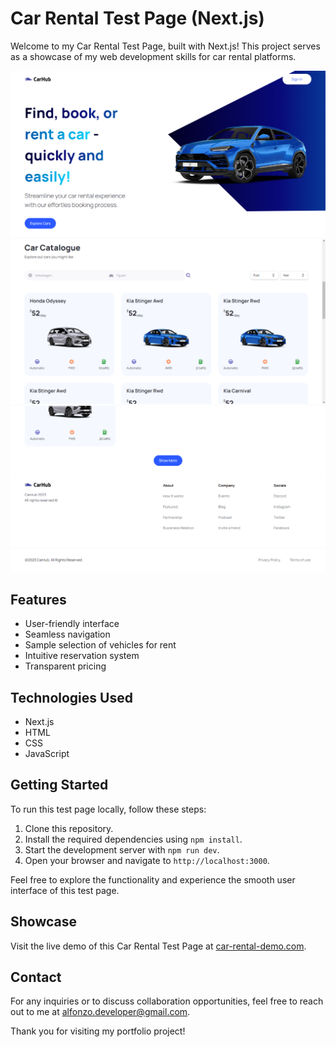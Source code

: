 # Car Rental Test Page (Next.js)

Welcome to my Car Rental Test Page, built with Next.js! This project serves as a showcase of my web development skills for car rental platforms. 

![page hero section](/public/showgit.png)
![car catalogue section](/public/showgit2.png)
![footer section](/public/showgit3.png)

## Features

- User-friendly interface
- Seamless navigation
- Sample selection of vehicles for rent
- Intuitive reservation system
- Transparent pricing

## Technologies Used

- Next.js
- HTML
- CSS
- JavaScript

## Getting Started

To run this test page locally, follow these steps:

1. Clone this repository.
2. Install the required dependencies using `npm install`.
3. Start the development server with `npm run dev`.
4. Open your browser and navigate to `http://localhost:3000`.

Feel free to explore the functionality and experience the smooth user interface of this test page.

## Showcase

Visit the live demo of this Car Rental Test Page at [car-rental-demo.com](https://www.car-rental-demo.com).

## Contact

For any inquiries or to discuss collaboration opportunities, feel free to reach out to me at [alfonzo.developer@gmail.com](mailto:alfonzo.developer@gmail.com).

Thank you for visiting my portfolio project!